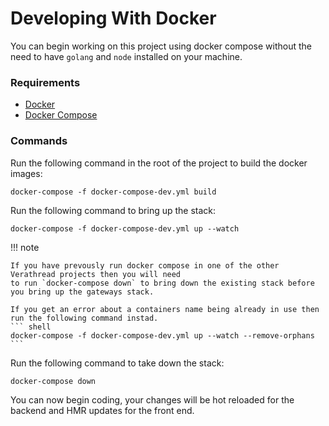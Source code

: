 # Developing With Docker

You can begin working on this project using docker compose without the need to have `golang` and `node` installed on your
machine.

### Requirements

- [Docker](https://www.docker.com/get-started/)
- [Docker Compose](https://docs.docker.com/compose/install/)

### Commands

Run the following command in the root of the project to build the docker images:

```shell
docker-compose -f docker-compose-dev.yml build
```
Run the following command to bring up the stack:

```shell
docker-compose -f docker-compose-dev.yml up --watch
```

!!! note

    If you have prevously run docker compose in one of the other Verathread projects then you will need
    to run `docker-compose down` to bring down the existing stack before you bring up the gateways stack.

    If you get an error about a containers name being already in use then run the following command instad.
    ``` shell
    docker-compose -f docker-compose-dev.yml up --watch --remove-orphans
    ```

Run the following command to take down the stack:

```shell
docker-compose down
```

You can now begin coding, your changes will be hot reloaded for the backend and HMR updates for the front end.
